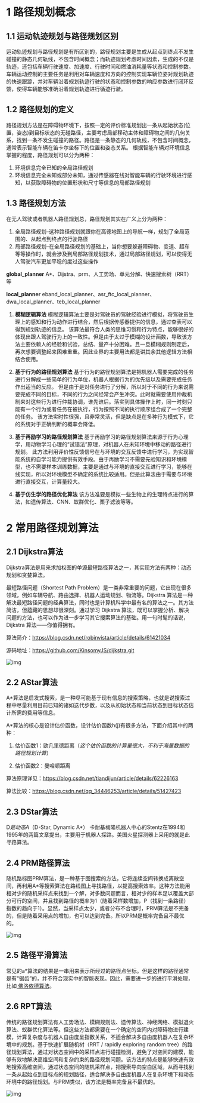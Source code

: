 # 1 路径规划概念

## 1.1 运动轨迹规划与路径规划区别

运动轨迹规划与路径规划是有所区别的，路径规划主要是生成从起点到终点不发生碰撞的静态几何轨线，不包含时间概念；而轨迹规划考虑时间因素，生成的不仅是轨迹，还包括车辆行驶速度、加速度、行驶时间和燃油消耗量等状态和控制参数。
车辆运动控制的主要任务是利用对车辆速度和方向的控制实现车辆位姿对规划轨迹的快速跟踪，并对车辆沿着规划轨迹行驶的状态和控制参数的响应参数进行闭环反馈，使得车辆能够准确沿着规划轨迹进行循迹行驶。

## 1.2 路径规划的定义
路径规划方法是在障碍物环境下，按照一定的评价标准规划出一条从起始状态(位置，姿态)到目标状态的无碰路径，主要考虑局部移动主体和障碍物之间的几何关系，找到一条不发生碰撞的路径。路径是一条静态的几何轨线，不包含时间概念，通常表示智能车辆在笛卡尔坐标下的位置和姿态关系。
根据智能车辆对环境信息掌握的程度，路径规划可以分为两种：

1. 环境信息完全已知的全局路径规划
2. 环境信息完全未知或部分未知，通过传感器在线对智能车辆的行驶环境进行感知，以获取障碍物的位置形状和尺寸等信息的局部路径规划

## 1.3  路径规划方法
在无人驾驶或者机器人路径规划总，路径规划其实在广义上分为两种：
1. 全局路径规划–这种路径规划就跟你在高德地图上的导航一样，规划了全局范围的、从起点到终点的行驶路径
2. 局部路径规划–在全局路径规划的基础上，当你想要躲避障碍物、变道、超车等等操作时，就会涉及到局部路径规划技术，通过局部路径规划，可以使得无人驾驶汽车更加平稳的度过这些操作

**global_planner**
A*、Dijstra、prm、人工势场、单元分解、快速搜索树（RRT）等

**local_planner**
eband_local_planner、asr_ftc_local_planner、dwa_local_planner、teb_local_planner

1. **模糊逻辑算法**
   模糊逻辑算法主要是对驾驶员的驾驶经验进行模拟，将驾驶员生理上的感知和行为动作进行结合，然后根据传感器提供的信息，通过查表可以得到规划轨迹的信息。
   该算法最符合人类的思维习惯和行为特点，能够很好的体现出跟人驾驶行为上的一致性。但是由于太过于模糊的设计函数，导致该方法主要依赖人的经验和试验，总结、量产十分困难。且一旦模糊规则制定后，再次想要调整起来困难重重。因此业界的主要用法都是讲其余其他逻辑方法相结合使用。

2. **基于行为的路径规划算法**
   基于行为的路径规划算法是把机器人需要完成的任务进行分解成一些简单的行为单位，机器人根据行为的优先级以及需要完成任务作出适当的反应。
   但是由于是对任务进行了分解，所以对于不同的行为来说需要完成不同的目标，不同的行为之间经常会产生冲突。此时就需要使用仲裁机制来对这些行为进行仲裁协调，谁先谁后。落实到具体操作上时，同一时刻只能有一个行为或者任务在被执行，行为按照不同的执行顺序组合成了一个完整的任务。
   该方法实时性很强，且非常灵活，但是缺点是在多种行为模式下，它的系统对于正确判断的概率会降低。

3. **基于再励学习的路径规划算法**
   基于再励学习的路径规划算法来源于行为心理学，用动物学习心理的“试错法”原理，对机器人在未知环境中移动的路径进行规划。
   此方法利用评价性反馈信号在与环境的交互反馈中进行学习，为实现智能系统的自学习能力提供有效手段。由于再励学习不需要先验知识和环境模型，也不需要样本训练数据，主要是通过与环境的直接交互进行学习，能够在线实现，所以对环境模型不确定的系统比较适用。但是此算法由于需要与环境进行直接交互，计算量较大。

4. **基于仿生学的路径优化算法**
   该方法准要是模拟一些生物上的生理特点进行的算法，如遗传算法、CNN、蚁群优化、栗子滤波等等。

# 2 常用路径规划算法

## 2.1 Dijkstra算法

Dijkstra算法是用来求加权图的单源最短路径算法之一，其实现方法有两种：动态规划和贪婪算法。

最短路径问题（Shortest Path Problem）是一类非常重要的问题，它出现在很多领域，例如车辆导航、路由选择、机器人运动规划、物流等。Dijkstra 算法是一种解决最短路径问题的经典算法，同时也是计算机科学中最有名的算法之一。其方法简洁，但蕴藏的思想却很深刻。通过学习 Dijkstra 算法，既可以掌握分析、解决问题的方法，也可以作为进一步学习其它搜索算法的基础。用一句时髦的话说，Dijkstra 算法——你值得拥有。 

算法简介：https://blog.csdn.net/robinvista/article/details/61421034

源码地址：https://github.com/KinsomyJS/dijkstra.git

![img](https://img-blog.csdn.net/20171210094550642?watermark/2/text/aHR0cDovL2Jsb2cuY3Nkbi5uZXQvYXNhc2FzYWFiYWJhYg==/font/5a6L5L2T/fontsize/400/fill/I0JBQkFCMA==/dissolve/70/gravity/SouthEast)

## 2.2 AStar算法

 A*算法是启发式搜索，是一种尽可能基于现有信息的搜索策略，也就是说搜索过程中尽量利用目前已知的诸如迭代步数，以及从初始状态和当前状态到目标状态估计所需的费用等信息。

A*算法的核心是设计估价函数，设计估价函数h(j)有很多方法，下面介绍其中的两种：

1. 估价函数1：欧几里德距离（*这个估价函数的计算量很大，不利于海量数据的路径规划计算*）

2. 估价函数2：曼哈顿距离

算法原理详见：https://blog.csdn.net/tiandijun/article/details/62226163

算法比较：https://blog.csdn.net/qq_34446253/article/details/51427423

## 2.3 DStar算法

D*是动态A*（D-Star, Dynamic A*） 卡耐基梅隆机器人中心的Stentz在1994和1995年的两篇文章提出，主要用于机器人探路。美国火星探测器上采用的就是此寻路算法。

## 2.4 PRM路径算法

随机路标图PRM算法，是一种基于图搜索的方法，它将连续空间转换成离散空间，再利用A*等搜索算法在路线图上寻找路径，以提高搜索效率。这种方法能用相对少的随机采样点来找到一个解，对多数问题而言，相对少的样本足以覆盖大部分可行的空间，并且找到路径的概率为1（随着采样数增加，P（找到一条路径）指数的趋向于1）。显然，当采样点太少，或者分布不合理时，PRM算法是不完备的，但是随着采用点的增加，也可以达到完备。所以PRM是概率完备且不最优的。

![img](https://img-blog.csdnimg.cn/20181221164939704)

## 2.5 路径平滑算法

常见的a*算法的结果是一串用来表示所经过的路径点坐标。但是这样的路径通常是有“锯齿”的，并不符合现实中的智能表现。因此，需要进一步的进行平滑处理，比如[ 佛洛依德算法](https://www.cnblogs.com/miaolegemi/archive/2017/12/05/7986335.html)。

## 2.6 RPT算法

传统的路径规划算法有人工势场法、模糊规则法、遗传算法、神经网络、模拟退火算法、蚁群优化算法等。但这些方法都需要在一个确定的空间内对障碍物进行建模，计算复杂度与机器人自由度呈指数关系，不适合解决多自由度机器人在复杂环境中的规划。基于快速扩展随机树（RRT / rapidly exploring random tree）的路径规划算法，通过对状态空间中的采样点进行碰撞检测，避免了对空间的建模，能够有效地解决高维空间和复杂约束的路径规划问题。该方法的特点是能够快速有效地搜索高维空间，通过状态空间的随机采样点，把搜索导向空白区域，从而寻找到一条从起始点到目标点的规划路径，适合解决多自由度机器人在复杂环境下和动态环境中的路径规划。与PRM类似，该方法是概率完备且不最优的。

![img](https://images2015.cnblogs.com/blog/890966/201701/890966-20170119115427765-1225467664.jpg)
